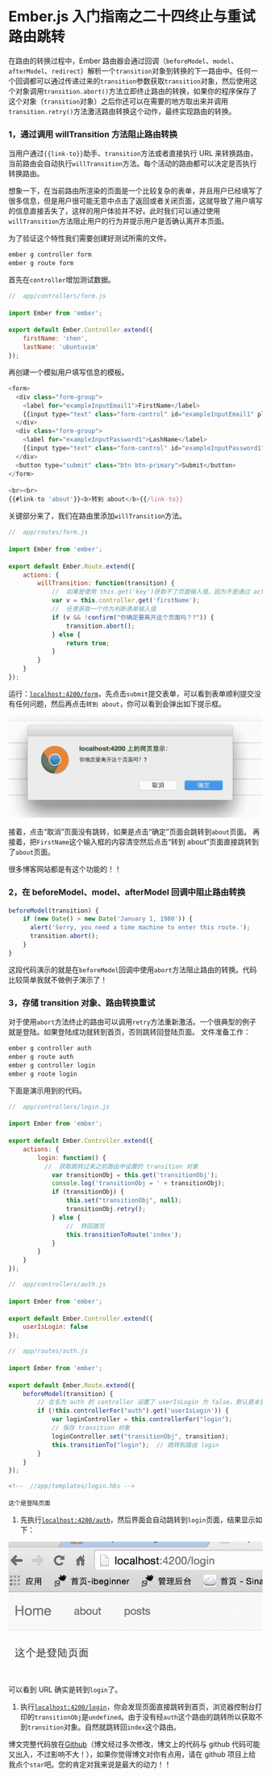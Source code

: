 # Ember.js 入门指南之二十四终止与重试路由跳转

在路由的转换过程中，Ember 路由器会通过回调（`beforeModel`、`model`、`afterModel`、`redirect`）解析一个`transition`对象到转换的下一路由中。任何一个回调都可以通过传递过来的`transition`参数获取`transition`对象，然后使用这个对象调用`transition.abort()`方法立即终止路由的转换，如果你的程序保存了这个对象（`transition`对象）之后你还可以在需要的地方取出来并调用`transition.retry()`方法激活路由转换这个动作，最终实现路由的转换。

### 1，通过调用 willTransition 方法阻止路由转换

当用户通过`{{link-to}}`助手、`transition`方法或者直接执行 URL 来转换路由，当前路由会自动执行`willTransition`方法。每个活动的路由都可以决定是否执行转换路由。

想象一下，在当前路由所渲染的页面是一个比较复杂的表单，并且用户已经填写了很多信息，但是用户很可能无意中点击了返回或者关闭页面，这就导致了用户填写的信息直接丢失了，这样的用户体验并不好。此时我们可以通过使用`willTransition`方法阻止用户的行为并提示用户是否确认离开本页面。

为了验证这个特性我们需要创建好测试所需的文件。

```js
ember g controller form  
ember g route form 
```

首先在`controller`增加测试数据。

```js
//  app/controllers/form.js

import Ember from 'ember';

export default Ember.Controller.extend({  
    firstName: 'chen',
    lastName: 'ubuntuvim'
}); 
```

再创建一个模拟用户填写信息的模板。

```js
<form>  
  <div class="form-group">
    <label for="exampleInputEmail1">FirstName</label>
    {{input type="text" class="form-control" id="exampleInputEmail1" placeholder="FirstName" value=firstName}}
  </div>
  <div class="form-group">
    <label for="exampleInputPassword1">LashName</label>
    {{input type="text" class="form-control" id="exampleInputPassword1" placeholder="LashName" value=lastName}}
  </div>
  <button type="submit" class="btn btn-primary">Submit</button>
</form>

<br><br>  
{{#link-to 'about'}}<b>转到 about</b>{{/link-to}} 
```

关键部分来了，我们在路由里添加`willTransition`方法。

```js
//  app/routes/form.js

import Ember from 'ember';

export default Ember.Route.extend({  
    actions: {
        willTransition: function(transition) {
            //  如果是使用 this.get('key')获取不了页面输入值，因为不是通过 action 提交表单的
            var v = this.controller.get('firstName');
            //  任意获取一个作为判断表单输入值
            if (v && !confirm("你确定要离开这个页面吗？?")) {
                transition.abort();
            } else {
                return true;
            }
        }
    }
}); 
```

运行：[`localhost:4200/form`](http://localhost:4200/form)，先点击`submit`提交表单，可以看到表单顺利提交没有任何问题，然后再点击`转到 about`，你可以看到会弹出如下提示框。

![run result](img/f801f189a373098cff7a6c1413a4a651.jpg)

接着，点击“取消”页面没有跳转，如果是点击“确定”页面会跳转到`about`页面。 再接着，把`FirstName`这个输入框的内容清空然后点击“转到 about”页面直接跳转到了`about`页面。

很多博客网站都是有这个功能的！！

### 2，在 beforeModel、model、afterModel 回调中阻止路由转换

```js
beforeModel(transition) {  
    if (new Date() > new Date('January 1, 1980')) {
      alert('Sorry, you need a time machine to enter this route.');
      transition.abort();
    }
} 
```

这段代码演示的就是在`beforeModel`回调中使用`abort`方法阻止路由的转换。代码比较简单我就不做例子演示了！

### 3，存储 transition 对象、路由转换重试

对于使用`abort`方法终止的路由可以调用`retry`方法重新激活。一个很典型的例子就是登陆。如果登陆成功就转到首页，否则跳转回登陆页面。 文件准备工作：

```js
ember g controller auth  
ember g route auth  
ember g controller login  
ember g route login 
```

下面是演示用到的代码。

```js
//  app/controllers/login.js

import Ember from 'ember';

export default Ember.Controller.extend({  
    actions: {
        login: function() {
          //  获取跳转过来之前路由中设置的 transition 对象
            var transitionObj = this.get('transitionObj');
            console.log('transitionObj = ' + transitionObj);
            if (transitionObj) {
                this.set("transitionObj", null);
                transitionObj.retry();
            } else {
                //  转回首页
                this.transitionToRoute('index');
            }
        }
    }
}); 
```

```js
//  app/controllers/auth.js

import Ember from 'ember';

export default Ember.Controller.extend({  
    userIsLogin: false
}); 
```

```js
//  app/routes/auth.js

import Ember from 'ember';

export default Ember.Route.extend({  
    beforeModel(transition) {
        // 在名为 auth 的 controller 设置了 userIsLogin 为 false，默认是未登录
        if (!this.controllerFor("auth").get('userIsLogin')) {
            var loginController = this.controllerFor("login");
            // 保存 transition 对象
            loginController.set("transitionObj", transition);
            this.transitionTo("login");  // 跳转到路由 login
        }
    }
}); 
```

```js
<!--  //app/templates/login.hbs -->

这个是登陆页面 
```

1.  先执行[`localhost:4200/auth`](http://localhost:4200/auth)，然后界面会自动跳转到`login`页面，结果显示如下：

![result](img/806c9fb98380bf2c81a6c6305013060b.jpg)

可以看到 URL 确实是转到`login`了。

1.  执行[`localhost:4200/login`](http://localhost:4200/login)，你会发现页面直接跳转到首页，浏览器控制台打印的`transitionObj`是`undefined`。由于没有经`auth`这个路由的跳转所以获取不到`transition`对象。自然就跳转回`index`这个路由。

博文完整代码放在[Github](https://github.com/ubuntuvim/my_emberjs_code)（博文经过多次修改，博文上的代码与 github 代码可能又出入，不过影响不大！），如果你觉得博文对你有点用，请在 github 项目上给我点个`star`吧。您的肯定对我来说是最大的动力！！